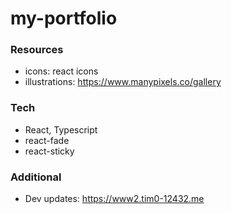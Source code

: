 # my-portfolio

### Resources
- icons: react icons
- illustrations: https://www.manypixels.co/gallery

### Tech
- React, Typescript
- react-fade
- react-sticky

### Additional
- Dev updates: https://www2.tim0-12432.me
